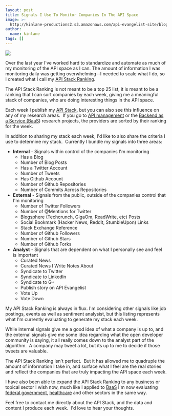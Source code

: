 ```yaml
---
layout: post
title: Signals I Use To Monitor Companies In The API Space
image: >-
  http://kinlane-productions2.s3.amazonaws.com/api-evangelist-site/blog/api-stack-logo.png
author:
  name: kinlane
tags: []
---
```

[![](http://kinlane-productions2.s3.amazonaws.com/api-stack/api-stack-logo.png)](http://theapistack.com)

Over the last year I've worked hard to standardize and automate as much of my monitoring of the API space as I can. The amount of information I was monitoring daily was getting overwhelming--I needed to scale what I do, so I created what I call my [API Stack Ranking](http://theapistack.com/ranking.html).

The API Stack Ranking is not meant to be a top 25 list, it is meant to be a ranking that I can sort companies by each week, giving me a meaningful stack of companies, who are doing interesting things in the API space.

Each week I publish my [API Stack](http://theapistack.com), but you can also see this influence on any of my research areas.  If you go to [API management](http://management.apievangelist.com "API Management") or the [Backend as a Service (BaaS](http://baas.apievangelist.com "Backend as a Service (BaaS)")) research projects, the providers are sorted by their ranking for the week.

In addition to sharing my stack each week, I'd like to also share the criteria I use to determine my stack.  Currently I bundle my signals into three areas:

*   **Internal** - Signals within control of the companies I'm monitoring
    *   Has a Blog
    *   Number of Blog Posts
    *   Has a Twitter Account
    *   Number of Tweets
    *   Has Github Account
    *   Number of Github Repositories
    *   Number of Commits Across Repositories
*   **External** - Signals from the public, outside of the companies control that I'm monitoring
    *   Number of Twitter Followers
    *   Number of @Mentions for Twitter
    *   Blogsphere (Techcrunch, GigaOm, ReadWrite, etc) Posts
    *   Social Bookmark (Hacker News, Reddit, StumbleUpon) Links
    *   Stack Exchange Reference
    *   Number of Github Followers
    *   Number of Github Stars
    *   Number of Github Forks
*   **Analyst** - Signals that are dependent on what I personally see and feel is important
    *   Curated News
    *   Curated News I Write Notes About
    *   Syndicate to Twitter
    *   Syndicate to LinkedIn
    *   Syndicate to G+
    *   Publish story on API Evangelist
    *   Vote Up 
    *   Vote Down

My API Stack Ranking is always in flux. I'm considering other signals like job postings, events as well as sentiment analysist, but this listing represents what I'm currently evaluating to generate my stack each week.

While internal signals give me a good idea of what a company is up to, and the external signals give me some idea regarding what the open developer community is saying, it all really comes down to the analyst part of the algorithm.  A company may tweet a lot, but its up to me to decide if those tweets are valuable.

The API Stack Ranking isn't perfect.  But it has allowed me to quadruple the amount of information I take in, and surface what I feel are the real stories and reflect the companies that are truly impacting the API space each week.

I have also been able to expand the API Stack Ranking to any business or topical sector I wish now, much like I applied to [BaaS](http://baas.apievangelist.com "BaaS") I'm now evaluating [federal government](http://federal-government.apievangelist.com "Federal Government"), [healthcare](http://healthcare.apievangelist.com "healthcare") and other sectors in the same way.

Feel free to contact me directly about the API Stack, and the data and content I produce each week.  I'd love to hear your thoughts.
